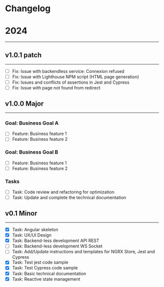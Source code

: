 Changelog
===

# 2024
---

## v1.0.1 patch
---
- [ ] Fix: Issue with backendless service: Connexion refused
- [ ] Fix: Issue with Lighthouse NPM script (HTML page generation)
- [ ] Fix: Issues and conflicts of assertions in Jest and Cypress
- [ ] Fix: Issue with page not found from redirect

## v1.0.0 Major
---
### Goal: Business Goal A
- [ ] Feature: Business feature 1
- [ ] Feature: Business feature 2

### Goal: Business Goal B
- [ ] Feature: Business feature 1
- [ ] Feature: Business feature 2

### Tasks
- [ ] Task: Code review and refactoring for optimization
- [ ] Task: Update and complete the technical documentation

## v0.1 Minor
---
- [X] Task: Angular skeleton
- [X] Task: UX/UI Design
- [X] Task: Backend-less development API REST
- [ ] Task: Backend-less development WS Socket
- [ ] Task: Add/Update instructions and templates for NGRX Store, Jest and Cypress
- [X] Task: Test jest code sample
- [X] Task: Test Cypress code sample
- [X] Task: Basic technical documentation
- [X] Task: Reactive state management
